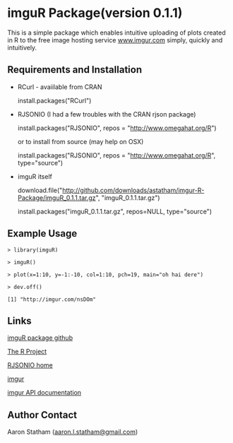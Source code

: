 imguR Package(version 0.1.1)
============================

This is a simple package which enables intuitive uploading of plots created in R to the free image hosting service
www.imgur.com simply, quickly and intuitively.

Requirements and Installation
-----------------------------
*  RCurl - avaiilable from CRAN

   install.packages("RCurl")

*  RJSONIO (I had a few troubles with the CRAN rjson package)

   install.packages("RJSONIO", repos = "http://www.omegahat.org/R")
   
   or to install from source (may help on OSX)
   
   install.packages("RJSONIO", repos = "http://www.omegahat.org/R", type="source")

*  imguR itself

   download.file("http://github.com/downloads/astatham/imgur-R-Package/imguR_0.1.1.tar.gz", "imguR_0.1.1.tar.gz")
   
   install.packages("imguR_0.1.1.tar.gz", repos=NULL, type="source")


Example Usage
-------------
    > library(imguR)

    > imguR()

    > plot(x=1:10, y=-1:-10, col=1:10, pch=19, main="oh hai dere")

    > dev.off()

    [1] "http://imgur.com/nsDOm"



Links
-----
[imguR package github](http://github.com/astatham/imgur-R-Package)

[The R Project](http://www.r-project.org/)

[RJSONIO home](http://www.omegahat.org/RJSONIO/)

[imgur](http://www.imgur.com)

[imgur API documentation](http://api.imgur.com)


Author Contact
--------------
Aaron Statham (aaron.l.statham@gmail.com)

